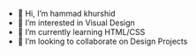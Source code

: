 - 👋 Hi, I’m hammad khurshid
- 👀 I’m interested in Visual Design
- 🌱 I’m currently learning HTML/CSS
- 💞️ I’m looking to collaborate on Design Projects

<!---
h7khurshid/h7khurshid is a ✨ special ✨ repository because its `README.md` (this file) appears on your GitHub profile.
You can click the Preview link to take a look at your changes.
--->
